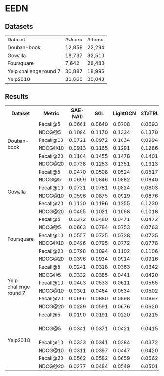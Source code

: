 # EEDN

## Datasets
<table>
	<tr> <td> Dataset</td> <td> #Users</td> <td> #Items</td> </tr>
	<tr> <td> Douban-book</td> <td> 12,859</td> <td> 22,294</td> </tr>
	<tr> <td> Gowalla</td> <td> 18,737</td> <td> 32,510</td> </tr>
	<tr> <td> Foursquare</td> <td> 7,642</td> <td> 28,483</td> </tr>
	<tr> <td> Yelp challenge round 7</td> <td> 30,887</td> <td> 18,995</td> </tr>
	<tr> <td> Yelp2018</td> <td> 31,668</td> <td> 38,048</td> </tr>
</table>


## Results
<table>
	<tr><th>Dataset</th><th>Metric</th><th>SAE-NAD</th><th>SGL</th><th>LightGCN</th><th>STaTRL</th><th>DirectAU</th><th>NCL</th><th>SIMGCL</th><th>Ours</th><th>Improv.</th></tr>
    <tr><td rowspan="6">Douban-book</td><td>Recall@5 </td><td>0.0661</td><td>0.0640</td><td>0.0708</td><td>0.0693</td><td>0.0700</td><td>0.0753</td><td>0.0795</td><td>0.0997 </td><td>+34.2%</td></tr>
    <tr><td>NDCG@5 </td><td> 0.1094</td><td>0.1170</td><td>0.1334</td><td>0.1370</td><td>0.1153</td><td>0.1328 </td><td>0.1459</td><td>0.1931 </td><td>+32.4%</td></tr>
    <tr><td>Recall@10 </td><td>0.0721</td><td>0.0972</td><td>0.1034</td><td>0.0994</td><td>0.0996</td><td>0.1133 </td><td>0.1167</td><td>0.1413 </td><td>+21.1%</td></tr>
    <tr><td>NDCG@10 </td><td>0.0913</td><td>0.1165</td><td>0.1291</td><td>0.1286</td><td>0.1131</td><td>0.1323</td><td>0.1424</td><td>0.1822 </td><td>+27.9%</td></tr>
    <tr><td>Recall@20 </td><td>0.1104</td><td>0.1455</td><td>0.1478</td><td>0.1401</td><td>0.1358</td><td>0.1631</td><td>0.1770</td><td>0.1917 </td><td>+8.3%</td></tr>
    <tr><td>NDCG@20 </td><td>0.0738</td><td>0.1253</td><td>0.1351</td><td>0.1313</td><td>0.1193</td><td>0.1413</td><td>0.1582</td><td>0.1840 </td><td>+16.3%</td></tr>
    <tr><td rowspan="6">Gowalla</td><td>Recall@5 </td><td>0.0470</td><td>0.0508</td><td>0.0524</td><td>0.0517</td><td>0.0457</td><td>0.0535</td><td>0.0541</td><td>0.0602 </td><td>+11.3%</td></tr>
    <tr><td>NDCG@5 </td><td>0.0699</td><td>0.0846</td><td>0.0882</td><td>0.0840</td><td>0.0733</td><td>0.0890</td><td>0.0885</td><td>0.0996 </td><td>+11.9%</td></tr>
    <tr><td>Recall@10 </td><td>0.0731</td><td>0.0781</td><td>0.0824</td><td>0.0803</td><td>0.0729</td><td>0.0849</td><td>0.0835</td><td>0.0947 </td><td>+11.5%</td></tr>
    <tr><td>NDCG@10 </td><td>0.0596</td><td>0.0875</td><td>0.0919</td><td>0.0876</td><td>0.0781</td><td>0.0938</td><td>0.0924</td><td>0.1040 </td><td>+10.9%</td></tr>
    <tr><td>Recall@20 </td><td>0.1120</td><td>0.1196</td><td>0.1255</td><td>0.1230</td><td>0.1132</td><td>0.1304</td><td>0.1298</td><td>0.1423 </td><td>+9.1%</td></tr>
    <tr><td>NDCG@20 </td><td>0.0495</td><td>0.1021</td><td>0.1068</td><td>0.1018</td><td>0.0928</td><td>0.1099</td><td>0.1090</td><td>0.1203 </td><td>+9.5%</td></tr>
    <tr><td rowspan="6">Foursquare</td><td>Recall@5 </td><td>0.0372</td><td>0.0480</td><td>0.0471</td><td>0.0472</td><td>0.0482</td><td>0.0511</td><td>0.0464</td><td>0.0554 </td><td>+8.4%</td></tr>
    <tr><td>NDCG@5 </td><td>0.0603</td><td>0.0784</td><td>0.0753</td><td>0.0763</td><td>0.0649</td><td>0.0834 </td><td>0.0725</td><td>0.0867 </td><td>+4.0%</td></tr>
    <tr><td>Recall@10 </td><td>0.0557</td><td>0.0725</td><td>0.0728</td><td>0.0735</td><td>0.0714</td><td>0.0788 </td><td>0.0732</td><td>0.0843 </td><td>+7.0%</td></tr>
    <tr><td>NDCG@10 </td><td>0.0496</td><td>0.0795</td><td>0.0772</td><td>0.0778</td><td>0.0696</td><td>0.0854</td><td>0.0764</td><td>0.0882 </td><td>+3.3%</td></tr>
    <tr><td>Recall@20 </td><td>0.0798</td><td>0.1094</td><td>0.1102</td><td>0.1106</td><td>0.1091</td><td>0.1206</td><td>0.1146</td><td>0.1268 </td><td>+5.1%</td></tr>
    <tr><td>NDCG@20 </td><td>0.0396</td><td>0.0934</td><td>0.0914</td><td>0.0916</td><td>0.0848</td><td>0.1012</td><td>0.0923</td><td>0.1043 </td><td>+3.1%</td></tr>
    <tr><td rowspan="6">Yelp challenge round 7</td><td>Recall@5 </td><td>0.0241</td><td>0.0318</td><td>0.0363</td><td>0.0342</td><td>0.0364</td><td>0.0372</td><td>0.0373</td><td>0.0386 </td><td>+3.5%</td></tr>
    <tr><td>NDCG@5 </td><td>0.0332</td><td>0.0385</td><td>0.0441</td><td>0.0420</td><td>0.0441</td><td>0.0457 </td><td>0.0460</td><td>0.0476 </td><td>+3.5%</td></tr>
    <tr><td>Recall@10 </td><td>0.0403</td><td>0.0533</td><td>0.0611</td><td>0.0565</td><td>0.0612</td><td>0.0616 </td><td>0.0623</td><td>0.0637 </td><td>+2.2%</td></tr>
    <tr><td>NDCG@10 </td><td>0.0301</td><td>0.0464</td><td>0.0534</td><td>0.0502</td><td>0.0531</td><td>0.0544</td><td>0.0549</td><td>0.0563 </td><td>+2.6%</td></tr>
    <tr><td>Recall@20 </td><td>0.0666</td><td>0.0880</td><td>0.0998</td><td>0.0897</td><td>0.0986</td><td>0.0991</td><td>0.1012</td><td>0.1020 </td><td>+0.8%</td></tr>
    <tr><td>NDCG@20 </td><td>0.0289</td><td>0.0591</td><td>0.0676</td><td>0.0620</td><td>0.0669</td><td>0.0679</td><td>0.0690</td><td>0.0702 </td><td>+1.7%</td></tr>
    <tr><td rowspan="6">Yelp2018</td><td>Recall@5 </td><td>0.0190</td><td>0.0191</td><td>0.0220</td><td>0.0215</td><td>0.0238</td><td>0.0223</td><td>0.0242</td><td>0.0267 </td><td>+10.3%</td></tr>
    <tr><td>NDCG@5 </td><td>0.0341</td><td>0.0371</td><td>0.0421</td><td>0.0415</td><td>0.0458</td><td>0.0428 & 0.0461</td><td>0.0508 </td><td>+10.2%</td></tr>
    <tr><td>Recall@10 </td><td>0.0333</td><td>0.0341</td><td>0.0384</td><td>0.0372</td><td>0.0413</td><td>0.0390 </td><td>0.0426</td><td>0.0457 </td><td>+7.3%</td></tr>
    <tr><td>NDCG@10 </td><td>0.0311</td><td>0.0397</td><td>0.0447</td><td>0.0420</td><td>0.0482</td><td>0.0456</td><td>0.0493</td><td>0.0531 </td><td>+7.7%</td></tr>
    <tr><td>Recall@20 </td><td>0.0562</td><td>0.0582</td><td>0.0659</td><td>0.0662</td><td>0.0705</td><td>0.0665</td><td>0.0721</td><td>0.0760 </td><td>+5.4%</td></tr>
    <tr><td>NDCG@20 </td><td>0.0277</td><td>0.0484</td><td>0.0549</td><td>0.0501</td><td>0.0589</td><td>0.0558</td><td>0.0601</td><td>0.0639 </td><td>+6.3%</td></tr>
</table>
